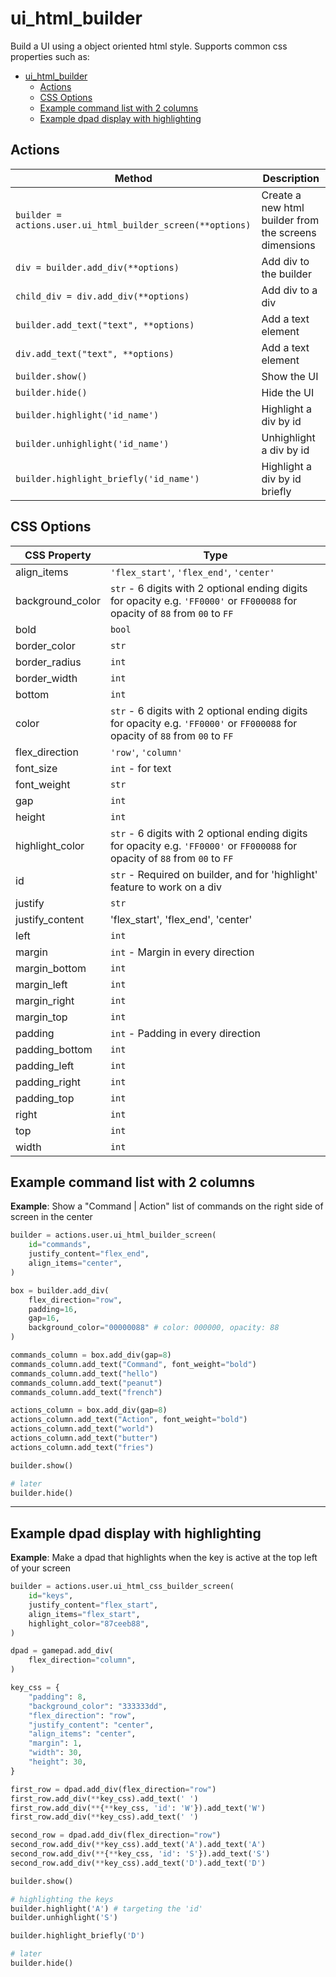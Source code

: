 # ui_html_builder

Build a UI using a object oriented html style. Supports common css properties such as:

- [ui\_html\_builder](#ui_html_builder)
  - [Actions](#actions)
  - [CSS Options](#css-options)
  - [Example command list with 2 columns](#example-command-list-with-2-columns)
  - [Example dpad display with highlighting](#example-dpad-display-with-highlighting)

## Actions

| Method | Description |
| -- | -- |
| `builder = actions.user.ui_html_builder_screen(**options)` | Create a new html builder from the screens dimensions |
| `div = builder.add_div(**options)` | Add div to the builder |
| `child_div = div.add_div(**options)` | Add div to a div |
| `builder.add_text("text", **options)` | Add a text element |
| `div.add_text("text", **options)` | Add a text element |
| `builder.show()` | Show the UI |
| `builder.hide()` | Hide the UI |
| `builder.highlight('id_name')` | Highlight a div by id |
| `builder.unhighlight('id_name')` | Unhighlight a div by id |
| `builder.highlight_briefly('id_name')` | Highlight a div by id briefly |

## CSS Options

| CSS Property | Type |
| -- | -- |
| align_items | `'flex_start'`, `'flex_end'`, `'center'` |
| background_color | `str` - 6 digits with 2 optional ending digits for opacity e.g. `'FF0000'` or `FF000088` for opacity of `88` from `00` to `FF` |
| bold | `bool` |
| border_color | `str` |
| border_radius | `int` |
| border_width | `int` |
| bottom | `int` |
| color | `str` - 6 digits with 2 optional ending digits for opacity e.g. `'FF0000'` or `FF000088` for opacity of `88` from `00` to `FF` |
| flex_direction | `'row'`, `'column'` |
| font_size | `int` - for text |
| font_weight | `str` |
| gap | `int` |
| height | `int` |
| highlight_color | `str` - 6 digits with 2 optional ending digits for opacity e.g. `'FF0000'` or `FF000088` for opacity of `88` from `00` to `FF` |
| id | `str` - Required on builder, and for 'highlight' feature to work on a div |
| justify | `str` |
| justify_content | 'flex_start', 'flex_end', 'center' |
| left | `int` |
| margin | `int` - Margin in every direction |
| margin_bottom | `int` |
| margin_left | `int` |
| margin_right | `int` |
| margin_top | `int` |
| padding | `int` - Padding in every direction |
| padding_bottom | `int` |
| padding_left | `int` |
| padding_right | `int` |
| padding_top | `int` |
| right | `int` |
| top | `int` |
| width | `int` |

## Example command list with 2 columns

**Example**: Show a "Command | Action" list of commands on the right side of screen in the center
```py
builder = actions.user.ui_html_builder_screen(
    id="commands",
    justify_content="flex_end",
    align_items="center",
)

box = builder.add_div(
    flex_direction="row",
    padding=16,
    gap=16,
    background_color="00000088" # color: 000000, opacity: 88
)

commands_column = box.add_div(gap=8)
commands_column.add_text("Command", font_weight="bold")
commands_column.add_text("hello")
commands_column.add_text("peanut")
commands_column.add_text("french")

actions_column = box.add_div(gap=8)
actions_column.add_text("Action", font_weight="bold")
actions_column.add_text("world")
actions_column.add_text("butter")
actions_column.add_text("fries")

builder.show()

# later
builder.hide()
```

---

## Example dpad display with highlighting

**Example**: Make a dpad that highlights when the key is active at the top left of your screen
```py
builder = actions.user.ui_html_css_builder_screen(
    id="keys",
    justify_content="flex_start",
    align_items="flex_start",
    highlight_color="87ceeb88",
)

dpad = gamepad.add_div(
    flex_direction="column",
)

key_css = {
    "padding": 8,
    "background_color": "333333dd",
    "flex_direction": "row",
    "justify_content": "center",
    "align_items": "center",
    "margin": 1,
    "width": 30,
    "height": 30,
}

first_row = dpad.add_div(flex_direction="row")
first_row.add_div(**key_css).add_text(' ')
first_row.add_div(**{**key_css, 'id': 'W'}).add_text('W')
first_row.add_div(**key_css).add_text(' ')

second_row = dpad.add_div(flex_direction="row")
second_row.add_div(**key_css).add_text('A').add_text('A')
second_row.add_div(**{**key_css, 'id': 'S'}).add_text('S')
second_row.add_div(**key_css).add_text('D').add_text('D')

builder.show()

# highlighting the keys
builder.highlight('A') # targeting the 'id'
builder.unhighlight('S')

builder.highlight_briefly('D')

# later
builder.hide()
```